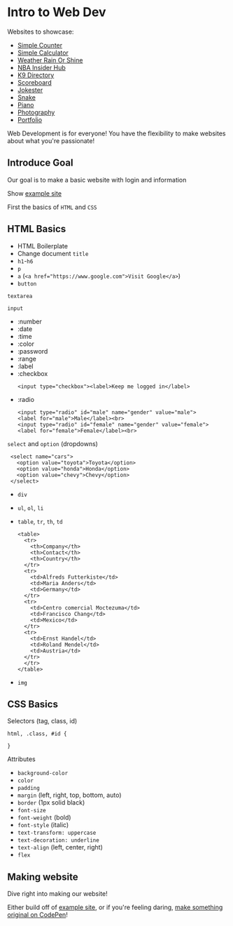 # Intro to Web Dev

Websites to showcase:

- [Simple Counter](https://brighambandersen.github.io/simple-counter)
- [Simple Calculator](https://brighambandersen.github.io/simple-calculator)
- [Weather Rain Or Shine](https://weather.brighambandersen.com)
- [NBA Insider Hub](https://bball.brighambandersen.com)
- [K9 Directory](https://brighambandersen.github.io/k9-directory)
- [Scoreboard](https://scoreboard.brighambandersen.com)
- [Jokester](https://jokester.brighambandersen.com)
- [Snake](https://snake.brighambandersen.com)
- [Piano](https://piano.brighambandersen.com)
- [Photography](https://photography.brighambandersen.com)
- [Portfolio](https://brighambandersen.com)

Web Development is for everyone! You have the flexibility to make websites about what you're passionate!

## Introduce Goal

Our goal is to make a basic website with login and information

Show [example site](https://codepen.io/brighambandersen/pen/KKmmyLJ)

First the basics of `HTML` and `CSS`

## HTML Basics

- HTML Boilerplate
- Change document `title`
- `h1`-`h6`
- `p`
- `a` (`<a href="https://www.google.com">Visit Google</a>`)
- `button`

`textarea`

`input`

- :number
- :date
- :time
- :color
- :password
- :range
- :label
- :checkbox
  ```
  <input type="checkbox"><label>Keep me logged in</label>
  ```
- :radio
  ```
  <input type="radio" id="male" name="gender" value="male">
  <label for="male">Male</label><br>
  <input type="radio" id="female" name="gender" value="female">
  <label for="female">Female</label><br>
  ```

`select` and `option` (dropdowns)

```
 <select name="cars">
   <option value="toyota">Toyota</option>
   <option value="honda">Honda</option>
   <option value="chevy">Chevy</option>
 </select>
```

- `div`
- `ul`, `ol`, `li`
- `table`, `tr`, `th`, `td`

  ```
  <table>
    <tr>
      <th>Company</th>
      <th>Contact</th>
      <th>Country</th>
    </tr>
    <tr>
      <td>Alfreds Futterkiste</td>
      <td>Maria Anders</td>
      <td>Germany</td>
    </tr>
    <tr>
      <td>Centro comercial Moctezuma</td>
      <td>Francisco Chang</td>
      <td>Mexico</td>
    </tr>
    <tr>
      <td>Ernst Handel</td>
      <td>Roland Mendel</td>
      <td>Austria</td>
    </tr>
    </tr>
  </table>
  ```

- `img`

## CSS Basics

Selectors (tag, class, id)

```
html, .class, #id {

}
```

Attributes

- `background-color`
- `color`
- `padding`
- `margin` (left, right, top, bottom, auto)
- `border` (1px solid black)
- `font-size`
- `font-weight` (bold)
- `font-style` (italic)
- `text-transform: uppercase`
- `text-decoration: underline`
- `text-align` (left, center, right)
- `flex`

## Making website

Dive right into making our website!

Either build off of [example site](https://codepen.io/brighambandersen/pen/KKmmyLJ), or if you're feeling daring, [make something original on CodePen](https://codepen.io/pen)!

